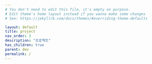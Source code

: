 ```yaml
---
# You don't need to edit this file, it's empty on purpose.
# Edit theme's home layout instead if you wanna make some changes
# See: https://jekyllrb.com/docs/themes/#overriding-theme-defaults

layout: default
title: project
nav_order: 3
description: "프로젝트"
has_children: true
parent: dev
permalink: /
---
```

